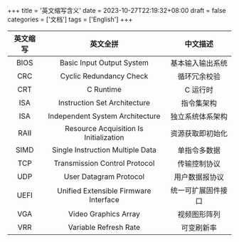 +++
title = '英文缩写含义'
date = 2023-10-27T22:19:32+08:00
draft = false
categories = ['文档']
tags = ['English']
+++


| 英文缩写 | 英文全拼                               | 中文描述           |
| :-----:  | :-----:                                | :-----:            |
| BIOS     | Basic Input Output System              | 基本输入输出系统   |
| CRC      | Cyclic Redundancy Check                | 循环冗余校验       |
| CRT      | C Runtime                              | C 运行时           |
| ISA      | Instruction Set Architecture           | 指令集架构         |
| ISA      | Independent System Architecture        | 独立系统体系架构   |
| RAII     | Resource Acquisition Is Initialization | 资源获取即初始化   |
| SIMD     | Single Instruction Multiple Data       | 单指令多数据       |
| TCP      | Transmission Control Protocol          | 传输控制协议       |
| UDP      | User Datagram Protocol                 | 用户数据报协议     |
| UEFI     | Unified Extensible Firmware Interface  | 统一可扩展固件接口 |
| VGA      | Video Graphics Array                   | 视频图形阵列       |
| VRR      | Variable Refresh Rate                  | 可变刷新率         |
